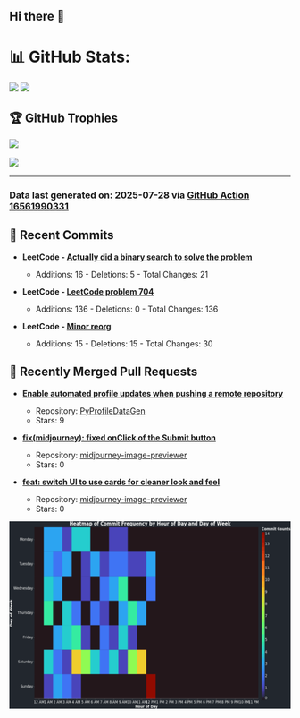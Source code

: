 ## Hi there 👋

<!--
**renerod1/renerod1** is a ✨ _special_ ✨ repository because its `README.md` (this file) appears on your GitHub profile.

Here are some ideas to get you started:

- 🔭 I’m currently working on ...
- 🌱 I’m currently learning ...
- 👯 I’m looking to collaborate on ...
- 🤔 I’m looking for help with ...
- 💬 Ask me about ...
- 📫 How to reach me: ...
- 😄 Pronouns: ...
- ⚡ Fun fact: ...
-->

# 📊 GitHub Stats:

![](https://github-readme-stats.vercel.app/api/?username=renerod1&hide_border=true&theme=transparent&show_icons=true&include_all_commits=true&exclude_repo=renerod1) ![](https://github-readme-stats.vercel.app/api/top-langs/?username=renerod1&hide_border=true&theme=transparent&layout=compact&langs_count=20&exclude_repo=renerod1&hide=git+attributes)

## 🏆 GitHub Trophies

![](https://github-profile-trophy.vercel.app/?username=renerod1&no-bg=true&no-frame=true)

![](https://skillicons.dev/icons?i=java,ts,godot,scss,kotlin,html,js,postgresql)

---

### Data last generated on: 2025-07-28 via [GitHub Action 16561990331](https://github.com/renerod1/renerod1/actions/runs/16561990331)


## 🚀 Recent Commits

- **LeetCode - [Actually did a binary search to solve the problem](https://github.com/renerod1/LeetCode/commit/417f13587a5a3b332ad2424f9a88ab417cba6987)**
   - Additions: 16 - Deletions: 5 - Total Changes: 21

- **LeetCode - [LeetCode problem 704](https://github.com/renerod1/LeetCode/commit/5466a5ea5d57636b2e250e1d74a798a749a8ae88)**
   - Additions: 136 - Deletions: 0 - Total Changes: 136

- **LeetCode - [Minor reorg](https://github.com/renerod1/LeetCode/commit/737f33785ab78484a303c8630520436d78b59522)**
   - Additions: 15 - Deletions: 15 - Total Changes: 30

## 🔀 Recently Merged Pull Requests

- **[Enable automated profile updates when pushing a remote repository](https://github.com/sockheadrps/PyProfileDataGen/pull/14)**
   - Repository: [PyProfileDataGen](https://github.com/sockheadrps/PyProfileDataGen)
   - Stars: 9

- **[fix(midjourney): fixed onClick of the Submit button](https://github.com/renerod1/midjourney-image-previewer/pull/12)**
   - Repository: [midjourney-image-previewer](https://github.com/renerod1/midjourney-image-previewer)
   - Stars: 0

- **[feat: switch UI to use cards for cleaner look and feel](https://github.com/renerod1/midjourney-image-previewer/pull/10)**
   - Repository: [midjourney-image-previewer](https://github.com/renerod1/midjourney-image-previewer)
   - Stars: 0

![](DataVisuals/data.gif)

